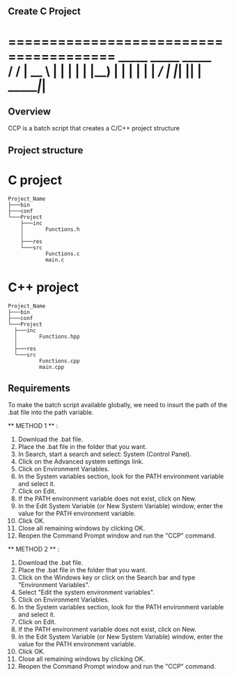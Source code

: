 ## Create C Project
=======================================
           _____ _____ _____  
          / ____/ ____|  __ \ 
         | |   | |    | |__) |
         | |   | |    |  ___/ 
         | |___| |____| |     
          \_____\_____|_|     
=======================================                      
                      

## Overview
CCP is a batch script that creates a C/C++ project structure

## Project structure

# C project
```
Project_Name
├───bin
├───conf
└───Project
    ├───inc
    │       Functions.h
    │       
    ├───res
    └───src
            Functions.c
            main.c
```

# C++ project
  ```
Project_Name
├───bin
├───conf
└───Project
    ├───inc
    │       Functions.hpp
    │       
    ├───res
    └───src
            Functions.cpp
            main.cpp
```

## Requirements
To make the batch script available globally, we need to insurt the path of the .bat file into the path variable.

** METHOD 1 ** :
1) Download the .bat file.
2) Place the .bat file in the folder that you want.
3) In Search, start a search and select: System (Control Panel).
4) Click on the Advanced system settings link.
5) Click on Environment Variables.
6) In the System variables section, look for the PATH environment variable and select it.
7) Click on Edit.
8) If the PATH environment variable does not exist, click on New.
9) In the Edit System Variable (or New System Variable) window, enter the value for the PATH environment variable.
10) Click OK.
11) Close all remaining windows by clicking OK.
12) Reopen the Command Prompt window and run the "CCP" command.

** METHOD 2 ** :
1) Download the .bat file.
2) Place the .bat file in the folder that you want.
3) Click on the Windows key or click on the Search bar and type "Environment Variables".
4) Select "Edit the system environment variables".
5) Click on Environment Variables.
6) In the System variables section, look for the PATH environment variable and select it.
7) Click on Edit.
8) If the PATH environment variable does not exist, click on New.
9) In the Edit System Variable (or New System Variable) window, enter the value for the PATH environment variable.
10) Click OK.
11) Close all remaining windows by clicking OK.
12) Reopen the Command Prompt window and run the "CCP" command.
